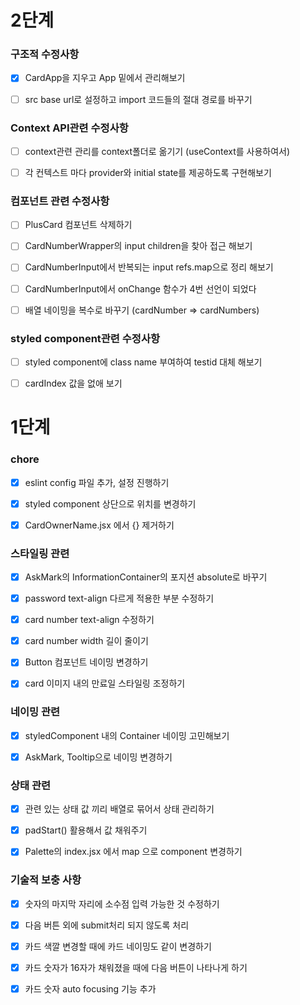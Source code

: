 # 2단계

### 구조적 수정사항

- [x] CardApp을 지우고 App 밑에서 관리해보기

- [ ] src base url로 설정하고 import 코드들의 절대 경로를 바꾸기

### Context API관련 수정사항

- [ ] context관련 관리를 context폴더로 옮기기 (useContext를 사용하여서)

- [ ] 각 컨텍스트 마다 provider와 initial state를 제공하도록 구현해보기

### 컴포넌트 관련 수정사항

- [ ] PlusCard 컴포넌트 삭제하기

- [ ] CardNumberWrapper의 input children을 찾아 접근 해보기

- [ ] CardNumberInput에서 반복되는 input refs.map으로 정리 해보기

- [ ] CardNumberInput에서 onChange 함수가 4번 선언이 되었다

- [ ] 배열 네이밍을 복수로 바꾸기 (cardNumber => cardNumbers)

### styled component관련 수정사항

- [ ] styled component에 class name 부여하여 testid 대체 해보기

- [ ] cardIndex 값을 없애 보기

# 1단계

### chore

- [x] eslint config 파일 추가, 설정 진행하기

- [x] styled component 상단으로 위치를 변경하기

- [x] CardOwnerName.jsx 에서 {} 제거하기

### 스타일링 관련

- [x] AskMark의 InformationContainer의 포지션 absolute로 바꾸기

- [x] password text-align 다르게 적용한 부분 수정하기

- [x] card number text-align 수정하기

- [x] card number width 길이 줄이기

- [x] Button 컴포넌트 네이밍 변경하기

- [x] card 이미지 내의 만료일 스타일링 조정하기

### 네이밍 관련

- [x] styledComponent 내의 Container 네이밍 고민해보기

- [x] AskMark, Tooltip으로 네이밍 변경하기

### 상태 관련

- [x] 관련 있는 상태 값 끼리 배열로 묶어서 상태 관리하기

- [x] padStart() 활용해서 값 채워주기

- [x] Palette의 index.jsx 에서 map 으로 component 변경하기

### 기술적 보충 사항

- [x] 숫자의 마지막 자리에 소수점 입력 가능한 것 수정하기

- [x] 다음 버튼 외에 submit처리 되지 않도록 처리

- [x] 카드 색깔 변경할 때에 카드 네이밍도 같이 변경하기

- [x] 카드 숫자가 16자가 채워졌을 때에 다음 버튼이 나타나게 하기

- [x] 카드 숫자 auto focusing 기능 추가
